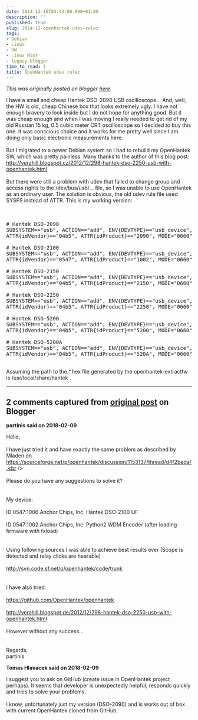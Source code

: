 ```yaml
---
date: 2014-12-10T03:43:00.000+01:00
description: ''
published: true
slug: 2014-12-openhantek-udev-rulez
tags:
- Debian
- Linux
- HW
- Linux Mint
- legacy-blogger
time_to_read: 5
title: OpenHantek udev rulez
---
```


*This was originally posted on blogger [here](https://snarkybrill.blogspot.com/2014/12/openhantek-udev-rulez.html)*.

I have a small and cheap Hantek DSO-2090 USB oscilloscope... And, well, the HW is old, cheap Chinese box that looks extremely ugly. I have not enough bravery to look inside but I do not hope for anything good. But it was cheap enough and when I was moving I really needed to get rid of my old Russian 15 kg, 0.5 cubic meter CRT oscilloscope so I decided to buy this one. It was conscious choice and it works for me pretty well since I am doing only basic electronic measurements here.<br />
<br />
But I migrated to a newer Debian system so I had to rebuild my OpenHantek SW, which was pretty painless. Many thanks to the author of this blog post: <a href="http://verahill.blogspot.cz/2012/12/298-hantek-dso-2250-usb-with-openhantek.html">http://verahill.blogspot.cz/2012/12/298-hantek-dso-2250-usb-with-openhantek.html</a><br />
<br />
But there were still a problem with udev that failed to change group and access rights to the /dev/bus/usb/... file, so I was unable to use OpenHantek as an ordinary user. The solution is obvious, the old udev rule file used SYSFS instead of ATTR. This is my working version:<br />
<br />
<br />
<pre># Hantek DSO-2090
SUBSYSTEM=="usb", ACTION=="add", ENV{DEVTYPE}=="usb_device", ENV{PRODUCT}=="4b4/2090/*", RUN+="/sbin/fxload -t fx2 -I /usr/local/share/hantek/dso2090-firmware.hex -s /usr/local/share/hantek/dso2090-loader.hex -D $env{DEVNAME}"
ATTR{idVendor}=="04b5", ATTR{idProduct}=="2090", MODE="0660", GROUP="plugdev"

# Hantek DSO-2100
SUBSYSTEM=="usb", ACTION=="add", ENV{DEVTYPE}=="usb_device", ENV{PRODUCT}=="547/1006/*", RUN+="/sbin/fxload -t an21 -I /usr/local/share/hantek/dso2100-firmware.hex -s /usr/local/share/hantek/dso2100-loader.hex -D $env{DEVNAME}"
ATTR{idVendor}=="0547", ATTR{idProduct}=="1002", MODE="0660", GROUP="plugdev"

# Hantek DSO-2150
SUBSYSTEM=="usb", ACTION=="add", ENV{DEVTYPE}=="usb_device", ENV{PRODUCT}=="4b4/2150/*", RUN+="/sbin/fxload -t fx2 -I /usr/local/share/hantek/dso2150-firmware.hex -s /usr/local/share/hantek/dso2150-loader.hex -D $env{DEVNAME}"
ATTR{idVendor}=="04b5", ATTR{idProduct}=="2150", MODE="0660", GROUP="plugdev"

# Hantek DSO-2250
SUBSYSTEM=="usb", ACTION=="add", ENV{DEVTYPE}=="usb_device", ENV{PRODUCT}=="4b4/2250/*", RUN+="/sbin/fxload -t fx2 -I /usr/local/share/hantek/dso2250-firmware.hex -s /usr/local/share/hantek/dso2250-loader.hex -D $env{DEVNAME}"
ATTR{idVendor}=="04b5", ATTR{idProduct}=="2250", MODE="0660", GROUP="plugdev"

# Hantek DSO-5200
SUBSYSTEM=="usb", ACTION=="add", ENV{DEVTYPE}=="usb_device", ENV{PRODUCT}=="4b4/5200/*", RUN+="/sbin/fxload -t fx2 -I /usr/local/share/hantek/dso5200-firmware.hex -s /usr/local/share/hantek/dso5200-loader.hex -D $env{DEVNAME}"
ATTR{idVendor}=="04b5", ATTR{idProduct}=="5200", MODE="0660", GROUP="plugdev"

# Hantek DSO-5200A
SUBSYSTEM=="usb", ACTION=="add", ENV{DEVTYPE}=="usb_device", ENV{PRODUCT}=="4b4/520A/*", RUN+="/sbin/fxload -t fx2 -I /usr/local/share/hantek/dso520a-firmware.hex -s /usr/local/share/hantek/dso520a-loader.hex -D $env{DEVNAME}"
ATTR{idVendor}=="04b5", ATTR{idProduct}=="520A", MODE="0660", GROUP="plugdev"
</pre>
<br />
Assuming the path to the *.hex file generated by the openhantek-extractfw is /usr/local/share/hantek .

---

## 2 comments captured from [original post](https://snarkybrill.blogspot.com/2014/12/openhantek-udev-rulez.html) on Blogger

**partinis said on 2018-02-09**

Hello,<br /><br />I have just tried it and have exactly the same problem as described by Mladen on https://sourceforge.net/p/openhantek/discussion/1153137/thread/d4f2beda/.<br /><br /><br />Please do you have any suggestions to solve it?<br /><br /><br />My device:<br /><br />ID 0547:1006 Anchor Chips, Inc. Hantek DSO-2100 UF<br /><br />ID 0547:1002 Anchor Chips, Inc. Python2 WDM Encoder (after loading firmware with fxload)<br /><br /><br />Using following sources I was able to achieve best results ever (Scope is detected and relay clicks are hearable)<br /><br />http://svn.code.sf.net/p/openhantek/code/trunk<br /><br /><br />I have also tried:<br /><br />https://github.com/OpenHantek/openhantek<br /><br />http://verahill.blogspot.de/2012/12/298-hantek-dso-2250-usb-with-openhantek.html<br /><br />However without any success…<br /><br /><br />Regards,<br />partinis<br />

**Tomas Hlavacek said on 2018-02-09**

I suggest you to ask on GitHub (create issue in OpenHantek project perhaps). It seems that developer is unexpectedly helpful, responds quickly and tries to solve your problems.<br /><br />I know, unfortunately just my version (DSO-2090) and is works out of box with current OpenHantek cloned from GitHub.


